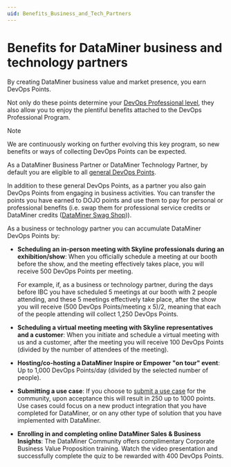 ```yaml
---
uid: Benefits_Business_and_Tech_Partners
---
```


# Benefits for DataMiner business and technology partners

By creating DataMiner business value and market presence, you earn DevOps Points.

Not only do these points determine your [DevOps Professional level](xref:DevOps_Points), they also allow you to enjoy the plentiful benefits attached to the DevOps Professional Program.

> [!NOTE]
> We are continuously working on further evolving this key program, so new benefits or ways of collecting DevOps Points can be expected.

As a DataMiner Business Partner or DataMiner Technology Partner, by default you are eligible to all [general DevOps Points](xref:DevOps_Points).

In addition to these general DevOps Points, as a partner you also gain DevOps Points from engaging in business activities. You can transfer the points you have earned to DOJO points and use them to pay for personal or professional benefits (i.e. swap them for professional service credits or DataMiner credits ([DataMiner Swag Shop](https://community.dataminer.services/swag-shop/))).

As a business or technology partner you can accumulate DataMiner DevOps Points by:

- **Scheduling an in-person meeting with Skyline professionals during an exhibition/show**: When you officially schedule a meeting at our booth before the show, and the meeting effectively takes place, you will receive 500 DevOps Points per meeting.

  For example, if, as a business or technology partner, during the days before IBC you have scheduled 5 meetings at our booth with 2 people attending, and these 5 meetings effectively take place, after the show you will receive (500 DevOps Points/meeting x 5)/2, meaning that each of the people attending will collect 1,250 DevOps Points.

- **Scheduling a virtual meeting meeting with Skyline representatives and a customer**: When you initiate and schedule a virtual meeting with us and a customer, after the meeting you will receive 100 DevOps Points (divided by the number of attendees of the meeting).

- **Hosting/co-hosting a DataMiner Inspire or Empower "on tour" event**: Up to 1,000 DevOps Points/day (divided by the selected number of people).

- **Submitting a use case**: If you choose to [submit a use case](https://community.dataminer.services/download/use-case-template/) for the community, upon acceptance this will result in 250 up to 1000 points. Use cases could focus on a new product integration that you have completed for DataMiner, or on any other type of solution that you have implemented with DataMiner.

- **Enrolling in and completing online DataMiner Sales & Business Insights**: The DataMiner Community offers complimentary Corporate Business Value Proposition training. Watch the video presentation and successfully complete the quiz to be rewarded with 400 DevOps Points.
